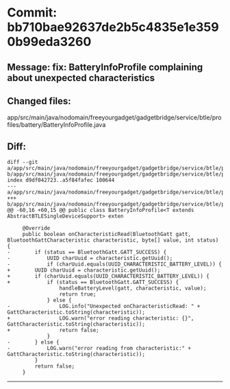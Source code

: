 # Commit: bb710bae92637de2b5c4835e1e3590b99eda3260
## Message: fix: BatteryInfoProfile complaining about unexpected characteristics
## Changed files:
app/src/main/java/nodomain/freeyourgadget/gadgetbridge/service/btle/profiles/battery/BatteryInfoProfile.java

## Diff:
```
diff --git a/app/src/main/java/nodomain/freeyourgadget/gadgetbridge/service/btle/profiles/battery/BatteryInfoProfile.java b/app/src/main/java/nodomain/freeyourgadget/gadgetbridge/service/btle/profiles/battery/BatteryInfoProfile.java
index d9df042723..a5f84fafec 100644
--- a/app/src/main/java/nodomain/freeyourgadget/gadgetbridge/service/btle/profiles/battery/BatteryInfoProfile.java
+++ b/app/src/main/java/nodomain/freeyourgadget/gadgetbridge/service/btle/profiles/battery/BatteryInfoProfile.java
@@ -60,16 +60,15 @@ public class BatteryInfoProfile<T extends AbstractBTLESingleDeviceSupport> exten
 
     @Override
     public boolean onCharacteristicRead(BluetoothGatt gatt, BluetoothGattCharacteristic characteristic, byte[] value, int status) {
-        if (status == BluetoothGatt.GATT_SUCCESS) {
-            UUID charUuid = characteristic.getUuid();
-            if (charUuid.equals(UUID_CHARACTERISTIC_BATTERY_LEVEL)) {
+        UUID charUuid = characteristic.getUuid();
+        if (charUuid.equals(UUID_CHARACTERISTIC_BATTERY_LEVEL)) {
+            if (status == BluetoothGatt.GATT_SUCCESS) {
                 handleBatteryLevel(gatt, characteristic, value);
                 return true;
             } else {
-                LOG.info("Unexpected onCharacteristicRead: " + GattCharacteristic.toString(characteristic));
+                LOG.warn("error reading characteristic: {}", GattCharacteristic.toString(characteristic));
+                return false;
             }
-        } else {
-            LOG.warn("error reading from characteristic:" + GattCharacteristic.toString(characteristic));
         }
         return false;
     }
```
-----------------------------------
